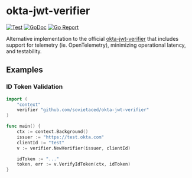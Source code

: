 # okta-jwt-verifier

[![Test](https://github.com/sovietaced/okta-jwt-verifier/actions/workflows/ci.yml/badge.svg)](https://github.com/sovietaced/okta-jwt-verifier/actions/workflows/ci.yml)
[![GoDoc](https://godoc.org/github.com/sovietaced/okta-jwt-verifier?status.png)](http://godoc.org/github.com/sovietaced/okta-jwt-verifier)
[![Go Report](https://goreportcard.com/badge/github.com/sovietaced/okta-jwt-verifier)](https://goreportcard.com/report/github.com/sovietaced/okta-jwt-verifier)

Alternative implementation to the official [okta-jwt-verifier](https://github.com/okta/okta-jwt-verifier-golang) that 
includes support for telemetry (ie. OpenTelemetry), minimizing operational latency, and testability.

## Examples

### ID Token Validation

```go
import (
    "context"
    verifier "github.com/sovietaced/okta-jwt-verifier"
)

func main() {
    ctx := context.Background()
    issuer := "https://test.okta.com"
    clientId := "test"
    v := verifier.NewVerifier(issuer, clientId)

    idToken := "..."
    token, err := v.VerifyIdToken(ctx, idToken)
}

```

